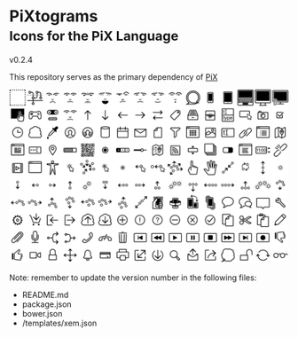 # PiXtograms<br><small>Icons for the PiX Language</small>

v0.2.4

This repository serves as the primary dependency of [PiX](http://www.github.com/eadpucv/pix)

![The complete Icon Set](/sprites/sprites.png)

Note: remember to update the version number in the following files:
* README.md
* package.json
* bower.json
* /templates/xem.json
